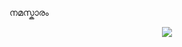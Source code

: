 നമസ്കാരം
<div align="center">
  <img src="https://i.giphy.com/media/v1.Y2lkPTc5MGI3NjExeXYza2ZqdW4zb2hxcnhvdGIybDBkenZsM3gydGlnZGFwMnpiMGdiayZlcD12MV9pbnRlcm5hbF9naWZfYnlfaWQmY3Q9Zw/jPGO7pGfA0DYYjk8D5/giphy.gif">
</div>
